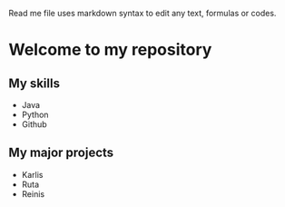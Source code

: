 Read me file uses markdown syntax to edit any text, formulas or codes.

# Welcome to my repository
## My skills
- Java
- Python
- Github

## My major projects
- Karlis
- Ruta
- Reinis
